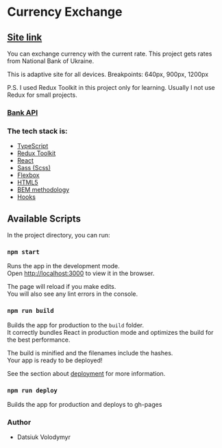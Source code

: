 # Currency Exchange

## [Site link](https://vladimir21500.github.io/currency-exchange/)

You can exchange currency with the current rate. This project gets rates from National Bank of Ukraine.

This is adaptive site for all devices.
Breakpoints: 640px, 900px, 1200px

P.S. I used Redux Toolkit in this project only for learning. Usually I not use Redux for small projects.

### [Bank API](https://bank.gov.ua/ua/open-data/api-dev)

### The tech stack is:

- [TypeScript](https://www.typescriptlang.org/)
- [Redux Toolkit](https://redux-toolkit.js.org/)
- [React](https://ru.reactjs.org/)
- [Sass (Scss)](https://sass-lang.com/)
- [Flexbox](https://en.wikipedia.org/wiki/CSS_Flexible_Box_Layout)
- [HTML5](https://en.wikipedia.org/wiki/HTML5)
- [BEM methodology](https://en.bem.info/methodology/)
- [Hooks](https://ru.reactjs.org/docs/hooks-intro.html)

## Available Scripts

In the project directory, you can run:

### `npm start`

Runs the app in the development mode.\
Open [http://localhost:3000](http://localhost:3000) to view it in the browser.

The page will reload if you make edits.\
You will also see any lint errors in the console.

### `npm run build`

Builds the app for production to the `build` folder.\
It correctly bundles React in production mode and optimizes the build for the best performance.

The build is minified and the filenames include the hashes.\
Your app is ready to be deployed!

See the section about [deployment](https://facebook.github.io/create-react-app/docs/deployment) for more information.

### `npm run deploy`

Builds the app for production and deploys to gh-pages

### Author

- Datsiuk Volodymyr
